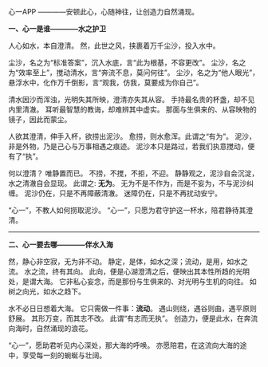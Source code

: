 心一APP
  ————安顿此心，心随神往，让创造力自然涌现。


**一、心一是谁————水之护卫**

人心如水，本自澄清。
然，此世之风，挟裹着万千尘沙，投入水中。

尘沙，名之为“标准答案”，沉入水底，言“此为根基，不容更改”。
尘沙，名之为“效率至上”，搅动清水，言“奔流不息，莫问何往”。
尘沙，名之为“他人眼光”，悬浮水中，化作万千倒影，言“观我，仿我，莫要成为你自己”。

清水因沙而浑浊，光明失其所映，澄清亦失其从容。
手持最名贵的杯盏，却不见内里清澈。
耳听最智慧的教诲，却难辨其中虚实。
那面与生俱来的、从容映物的镜子，因此而蒙尘。

人欲其澄清，伸手入杯，欲捞出泥沙。
愈捞，则水愈浑。此谓之“有为”。
泥沙，非是外物，乃是己心与万事相遇之痕迹。
泥沙本只是路过，若我们执意搅动，便有了“执”。

何以澄清？
唯静置而已。
不捞，不搅，不拒，不迎。
静静观之，泥沙自会沉淀，水之清澈自会显现。
此谓之: **无为**。
无为不是不作为，而是不妄为，不与泥沙纠缠。
泥沙仍在，只是不再障蔽清澈。
迷障仍在，只是不再扰动安宁。

“心一”，不教人如何捞取泥沙。
“心一”，只愿为君守护这一杯水，陪君静待其澄清。


---

**二、心一要去哪————伴水入海**

然，静心非空寂，无为非不动。
静定，是体，如水之深；流动，是用，如水之流。
水之流，终有其向。
此向，便是心湖澄清之后，便映出其本性所趋的光明处，是谓大海。
它非私心妄念，而是那份与生俱来的、对光明与生机的向往。
如树之向光，如水之趋下。

水不必日日想着大海。
它只需做一件事：**流动**。
遇山则绕，遇谷则曲，遇平原则舒展。
其形万变，而其志不改。
此谓“有志而无执”。
创造力，便是此水，在奔流向海时，自然涌现的浪花。

“心一”，愿助君听见内心深处，那大海的呼唤。
亦愿陪君，在这流向大海的途中，享受每一刻的蜿蜒与壮阔。